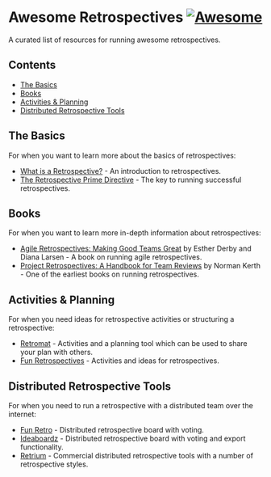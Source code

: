# Awesome Retrospectives [![Awesome](https://cdn.rawgit.com/sindresorhus/awesome/d7305f38d29fed78fa85652e3a63e154dd8e8829/media/badge.svg)](https://github.com/sindresorhus/awesome)

A curated list of resources for running awesome retrospectives.

## Contents

* [The Basics](#the-basics)
* [Books](#books)
* [Activities & Planning](#activities-&-planning)
* [Distributed Retrospective Tools](#distributed-retrospective-tools)

## The Basics

For when you want to learn more about the basics of retrospectives:

* [What is a Retrospective?](http://finding-marbles.com/retr-o-mat/what-is-a-retrospective/) - An introduction to retrospectives.
* [The Retrospective Prime Directive](http://www.retrospectives.com/pages/retroPrimeDirective.html) - The key to running successful retrospectives.

## Books

For when you want to learn more in-depth information about retrospectives:

* [Agile Retrospectives: Making Good Teams Great](https://pragprog.com/book/dlret/agile-retrospectives) by Esther Derby and Diana Larsen - A book on running agile retrospectives.
* [Project Retrospectives: A Handbook for Team Reviews](http://www.dorsethouse.com/books/pr.html) by Norman Kerth - One of the earliest books on running retrospectives.

## Activities & Planning

For when you need ideas for retrospective activities or structuring a retrospective:

* [Retromat](https://plans-for-retrospectives.com/en/) - Activities and a planning tool which can be used to share your plan with others.
* [Fun Retrospectives](http://www.funretrospectives.com) - Activities and ideas for retrospectives.

## Distributed Retrospective Tools

For when you need to run a retrospective with a distributed team over the internet:

* [Fun Retro](http://funretro.github.io/distributed/) - Distributed retrospective board with voting.
* [Ideaboardz](http://www.ideaboardz.com) - Distributed retrospective board with voting and export functionality.
* [Retrium](https://www.retrium.com) - Commercial distributed retrospective tools with a number of retrospective styles.
